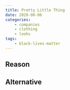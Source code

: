 ```yaml
---
title: Pretty Little Thing
date: 2020-06-06
categories:
    - companies
    - clothing
    - looks
tags:
    - black-lives-matter
---
```


## Reason


## Alternative

